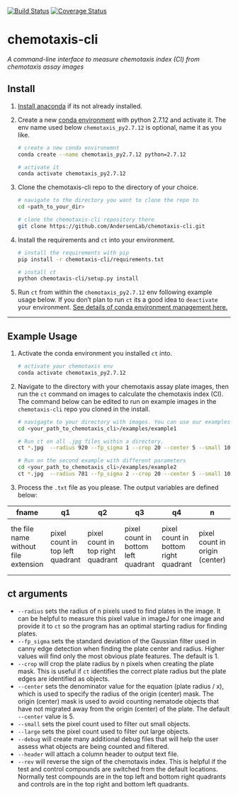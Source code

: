 [![Build Status](https://travis-ci.org/danielecook/python-cli-skeleton.svg?branch=master)](https://travis-ci.org/danielecook/python-cli-skeleton) [![Coverage Status](https://coveralls.io/repos/github/danielecook/python-cli-skeleton/badge.svg?branch=master)](https://coveralls.io/github/danielecook/python-cli-skeleton?branch=master)

# chemotaxis-cli

*A command-line interface to measure chemotaxis index (CI) from chemotaxis assay images*

## Install

1. [Install anaconda](https://docs.anaconda.com/anaconda/install/index.html) if its not already installed.
2. Create a new [conda environment](https://docs.conda.io/projects/conda/en/latest/user-guide/tasks/manage-environments.html) with python 2.7.12 and activate it. The env name used below `chemotaxis_py2.7.12` is optional, name it as you like.
    
    ```bash
    # create a new conda environemnt
    conda create --name chemotaxis_py2.7.12 python=2.7.12 
    
    # activate it
    conda activate chemotaxis_py2.7.12
    ```
    
3. Clone the chemotaxis-cli repo to the directory of your choice.
    
    ```bash
    # navigate to the directory you want to clone the repo to
    cd <path_to_your_dir>
    
    # clone the chemotaxis-cli repository there
    git clone https://github.com/AndersenLab/chemotaxis-cli.git
    ```
    
4. Install the requirements and `ct` into your environment.
    
    ```bash
    # install the requirements with pip
    pip install -r chemotaxis-cli/requirements.txt
    
    # install ct
    python chemotaxis-cli/setup.py install
    ```
    
5. Run `ct` from within the `chemotaxis_py2.7.12` env following example usage below. If you don’t plan to run `ct` its a good idea to `deactivate` your environment. [See details of conda environment management here.](https://docs.conda.io/projects/conda/en/latest/user-guide/tasks/manage-environments.html)

---

## Example Usage

1. Activate the conda environment you installed `ct` into.
    
    ```bash
    # activate your chemotaxis env
    conda activate chemotaxis_py2.7.12
    ```
    
2. Navigate to the directory with your chemotaxis assay plate images, then run the `ct` command on images to calculate the chemotaxis index (CI). The command below can be edited to run on example images in the `chemotaxis-cli` repo you cloned in the install.
    
    ```bash
    # navigagte to your directory with images. You can use our examples if desired.
    cd <your_path_to_chemotaxis_cli>/examples/example1
    
    # Run ct on all .jpg files within a directory.
    ct *.jpg  --radius 920 --fp_sigma 1 --crop 20 --center 5 --small 100 --large 1200 --debug --header > results1.txt
    
    # Run on the second example with different parameters
    cd <your_path_to_chemotaxis_cli>/examples/example2
    ct *.jpg  --radius 781 --fp_sigma 2 --crop 20 --center 5 --small 100 --large 1200 --debug --header > results2.txt
    ```
    
3. Process the  `.txt` file as you please. The output variables are defined below:

| fname | q1 | q2 | q3 | q4 | n | total_q | total | ci |
| --- | --- | --- | --- | --- | --- | --- | --- | --- |
| the file name without file extension | pixel count in top left quadrant | pixel count in top right quadrant | pixel count in bottom left quadrant | pixel count in bottom right quadrant | pixel count in origin (center) | sum of q1-q4 | sum of q1-q4 and n | chemotaxis index (CI) |

## ct arguments

- `--radius` sets the radius of n pixels used to find plates in the image. It can be helpful to measure this pixel value in imageJ for one image and provide it to `ct` so the program has an optimal starting radius for finding plates.
- `--fp_sigma` sets the standard deviation of the Gaussian filter used in canny edge detection when finding the plate center and radius. Higher values will find only the most obvious plate features. The default is 1.
- `--crop` will crop the plate radius by n pixels when creating the plate mask. This is useful if `ct` identifies the correct plate radius but the plate edges are identified as objects.
- `--center` sets the denominator value for the equation (plate radius / x), which is used to specify the radius of the origin (center) mask. The origin (center) mask is used to avoid counting nematode objects that have not migrated away from the origin (center) of the plate. The default `--center` value is 5.
- `--small` sets the pixel count used to filter out small objects.
- `--large` sets the pixel count used to filter out large objects.
- `--debug` will create many additional debug files that will help the user assess what objects are being counted and filtered.
- `--header` will attach a column header to output text file.
- `--rev` will reverse the sign of the chemotaxis index. This is helpful if the test and control compounds are switched from the default locations. Normally test compounds are in the top left and bottom right quadrants and controls are in the top right and bottom left quadrants.
